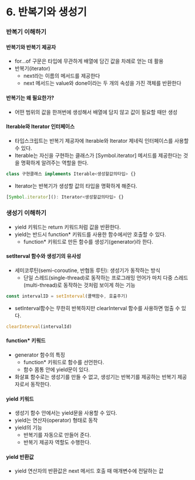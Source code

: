 # 6. 반복기와 생성기

### 반복기 이해하기

#### 반복기와 반복기 제공자

- for...of 구문은 타입에 무관하게 배열에 담긴 값을 차례로 얻는 데 활용
- 반복기(iterator)
  - next라는 이름의 메서드를 제공한다
  - next 메서드는 value와 done이라는 두 개의 속성을 가진 객체를 반환한다

#### 반복기는 왜 필요한가?

- 어떤 범위의 값을 한꺼번에 생성해서 배열에 담지 않고 값이 필요할 때만 생성

#### Iterable<T>와 Iterator<T> 인터페이스

- 타입스크립트는 반복기 제공자에 Iterable<T>와 Iterator<T> 제네릭 인터페이스를 사용할 수 있다.
- Iterable<T>는 자신을 구현하는 클래스가 [Symbol.iterator] 메서드를 제공한다는 것을 명확하게 알려주는 역할을 한다.

```typescript
class 구현클래스 implements Iterable<생성할값의타입> {}
```

- Iterator<T>는 반복기가 생성할 값의 타입을 명확하게 해준다.

```typescript
[Symbol.iterator](): Iterator<생성할값의타입> {}
```



### 생성기 이해하기

- yield 키워드는 return 키워드처럼 값을 반환한다.
- yield는 반드시 function* 키워드를 사용한 함수에서만 호출할 수 있다.
  - function* 키워드로 만든 함수를 생성기(generator)라 한다.

#### setIterval 함수와 생성기의 유사성

- 세미코루틴(semi-coroutine, 반협동 루틴): 생성기가 동작하는 방식
  - 단일 스레드(single-thread)로 동작하는 프로그래밍 언어가 마치 다중 스레드(multi-thread)로 동작하는 것처럼 보이게 하는 기능

```typescript
const intervalID = setInterval(콜백함수, 호출주기)
```

- setInterval함수는 무한히 반복하지만 clearInterval 함수를 사용하면 멈출 수 있다.

```typescript
clearInterval(intervalId)
```

#### function* 키워드

- generator 함수의 특징
  - function* 키워드로 함수를 선언한다.
  - 함수 몸통 안에 yield문이 있다.
- 화살표 함수로는 생성기를 만들 수 없고, 생성기는 반복기를 제공하는 반복기 제공자로서 동작한다.

#### yield 키워드

- 생성기 함수 안에서는 yield문을 사용할 수 있다.
- yield는 연산자(operator) 형태로 동작
- yield의 기능
  - 반복기를 자동으로 만들어 준다.
  - 반복기 제공자 역할도 수행한다.

#### yield 반환값

- yield 연산자의 반환값은 next 메서드 호출 때 매개변수에 전달하는 값

